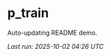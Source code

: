 # p_train

Auto-updating README demo.

<!--START_SECTION:status-->
_Last run: 2025-10-02 04:26 UTC_
<!--END_SECTION:status-->






























































































































































































































































































































































































































































































































































































































































































































































































































































































































